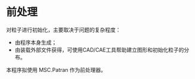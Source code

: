 # 前处理

对粒子进行初始化，主要取决于问题的复杂程度：
- 由程序本身生成；
- 由装载外部文件获得，可使用CAD/CAE工具帮助建立图形和初始化粒子的分布。

本程序拟使用 MSC.Patran 作为前处理器。